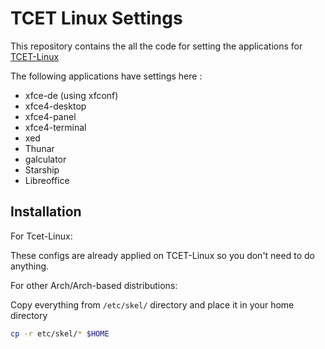 # TCET Linux Settings

This repository contains the all the code for setting the applications for [TCET-Linux](https://github.com/tcet-opensource/tcet-linux)

The following applications have settings here :

- xfce-de (using xfconf)
- xfce4-desktop
- xfce4-panel
- xfce4-terminal
- xed
- Thunar
- galculator
- Starship
- Libreoffice

## Installation

For Tcet-Linux:

These configs are already applied on TCET-Linux so you don't need to do anything.

For other Arch/Arch-based distributions:

Copy everything from `/etc/skel/` directory and place it in your home directory

```bash
cp -r etc/skel/* $HOME
```

